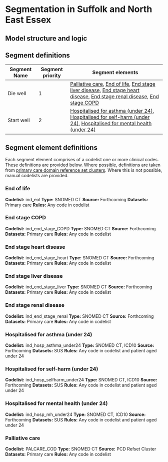 # Segmentation in Suffolk and North East Essex

## Model structure and logic

## Segment definitions

|Segment Name|Segment priority|Segment elements|
|---|---|---|
|Die well|1|[Palliative care](#palliative-care), [End of life](#end-of-life), [End stage liver disease](#end-stage-liver-disease), [End stage heart disease](#end-stage-heart-disease), [End stage renal disease](#end-stage-renal-disease), [End stage COPD](#end-stage-copd)|
|Start well|2|[Hospitalised for asthma (under 24)](#hospitalised-for-asthma-under-24), [Hospitalised for self-harm (under 24)](#hospitalised-for-self-harm-under-24), [Hospitalised for mental health (under 24)](#hospitalised-for-mental-health-under-24)|



## Segment element definitions

Each segment element comprises of a codelist one or more clinical codes. These definitions are provided below. Where possible, definitions are taken from [primary care domain reference set clusters](https://digital.nhs.uk/data-and-information/data-collections-and-data-sets/data-collections/quality-and-outcomes-framework-qof/quality-and-outcome-framework-qof-business-rules/primary-care-domain-reference-set-portal). Where this is not possible, manual codelists are provided.

### End of life

**Codelist:** ind_eol
**Type:** SNOMED CT
**Source:** Forthcoming
**Datasets:** Primary care
**Rules:** Any code in codelist

### End stage COPD

**Codelist:** ind_end_stage_COPD
**Type:** SNOMED CT
**Source:** Forthcoming
**Datasets:** Primary care
**Rules:** Any code in codelist

### End stage heart disease

**Codelist:** ind_end_stage_heart
**Type:** SNOMED CT
**Source:** Forthcoming
**Datasets:** Primary care
**Rules:** Any code in codelist

### End stage liver disease

**Codelist:** ind_end_stage_liver
**Type:** SNOMED CT
**Source:** Forthcoming
**Datasets:** Primary care
**Rules:** Any code in codelist

### End stage renal disease

**Codelist:** ind_end_stage_renal
**Type:** SNOMED CT
**Source:** Forthcoming
**Datasets:** Primary care
**Rules:** Any code in codelist

### Hospitalised for asthma (under 24)

**Codelist:** ind_hosp_asthma_under24
**Type:** SNOMED CT, ICD10
**Source:** Forthcoming
**Datasets:** SUS
**Rules:** Any code in codelist and patient aged under 24

### Hospitalised for self-harm (under 24)

**Codelist:** ind_hosp_selfharm_under24
**Type:** SNOMED CT, ICD10
**Source:** Forthcoming
**Datasets:** SUS
**Rules:** Any code in codelist and patient aged under 24

### Hospitalised for mental health (under 24)

**Codelist:** ind_hosp_mh_under24
**Type:** SNOMED CT, ICD10
**Source:** Forthcoming
**Datasets:** SUS
**Rules:** Any code in codelist and patient aged under 24

### Palliative care

**Codelist:** PALCARE_COD
**Type:** SNOMED CT
**Source:** PCD Refset Cluster
**Datasets:** Primary care
**Rules:** Any code in codelist